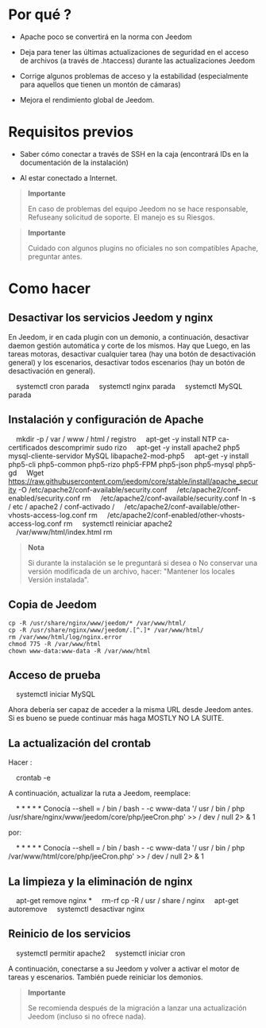 Por qué ?
==========

-   Apache poco se convertirá en la norma con Jeedom

-   Deja para tener las últimas actualizaciones de seguridad en
    el acceso de archivos (a través de .htaccess) durante las actualizaciones
    Jeedom

-   Corrige algunos problemas de acceso y la estabilidad (especialmente para aquellos
    que tienen un montón de cámaras)

-   Mejora el rendimiento global de Jeedom.

Requisitos previos
=========

-   Saber cómo conectar a través de SSH en la caja (encontrará
    IDs en la documentación de la instalación)

-   Al estar conectado a Internet.

> **Importante**
>
> En caso de problemas del equipo Jeedom no se hace responsable,
> Refuseany solicitud de soporte. El manejo es su
> Riesgos.

> **Importante**
>
> Cuidado con algunos plugins no oficiales no son compatibles
> Apache, preguntar antes.

Como hacer
=============

Desactivar los servicios Jeedom y nginx
------------------------------------------

En Jeedom, ir en cada plugin con un demonio, a continuación,
desactivar daemon gestión automática y corte de los mismos. Hay que
Luego, en las tareas motoras, desactivar cualquier tarea (hay una
botón de desactivación general) y los escenarios, desactivar todos
escenarios (hay un botón de desactivación en general).

    systemctl cron parada
    systemctl nginx parada
    systemctl MySQL parada

Instalación y configuración de Apache
--------------------------------------

    mkdir -p / var / www / html / registro
    apt-get -y install NTP ca-certificados descomprimir sudo rizo
    apt-get -y install apache2 php5 mysql-cliente-servidor MySQL libapache2-mod-php5
    apt-get -y install php5-cli php5-common php5-rizo php5-FPM php5-json php5-mysql php5-gd
    Wget https://raw.githubusercontent.com/jeedom/core/stable/install/apache_security -O /etc/apache2/conf-available/security.conf
    /etc/apache2/conf-enabled/security.conf rm
    /etc/apache2/conf-available/security.conf ln -s / etc / apache2 / conf-activado /
    /etc/apache2/conf-available/other-vhosts-access-log.conf rm
    /etc/apache2/conf-enabled/other-vhosts-access-log.conf rm
    systemctl reiniciar apache2
    /var/www/html/index.html rm

> **Nota**
>
> Si durante la instalación se le preguntará si desea o
> No conservar una versión modificada de un archivo, hacer: "Mantener los locales
> Versión instalada".

Copia de Jeedom
---------------

    cp -R /usr/share/nginx/www/jeedom/* /var/www/html/
    cp -R /usr/share/nginx/www/jeedom/.[^.]* /var/www/html/
    rm /var/www/html/log/nginx.error
    chmod 775 -R /var/www/html
    chown www-data:www-data -R /var/www/html

Acceso de prueba
------------

    systemctl iniciar MySQL

Ahora debería ser capaz de acceder a la misma URL desde Jeedom
antes. Si es bueno se puede continuar más haga MOSTLY
NO LA SUITE.

La actualización del crontab
-------------------------

Hacer :

    crontab -e

A continuación, actualizar la ruta a Jeedom, reemplace:

    * * * * * Conocía --shell = / bin / bash - -c www-data '/ usr / bin / php /usr/share/nginx/www/jeedom/core/php/jeeCron.php' >> / dev / null 2> & 1

por:

    * * * * * Conocía --shell = / bin / bash - -c www-data '/ usr / bin / php /var/www/html/core/php/jeeCron.php' >> / dev / null 2> & 1

La limpieza y la eliminación de nginx
---------------------------------

    apt-get remove nginx *
    rm-rf cp -R / usr / share / nginx
    apt-get autoremove
    systemctl desactivar nginx

Reinicio de los servicios
------------------------

    systemctl permitir apache2
    systemctl iniciar cron

A continuación, conectarse a su Jeedom y volver a activar el motor de tareas
y escenarios. También puede reiniciar los demonios.

> **Importante**
>
> Se recomienda después de la migración a lanzar una actualización
> Jeedom (incluso si no ofrece nada).
